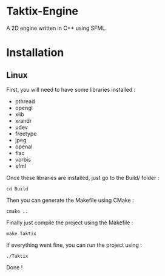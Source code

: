 # Taktix-Engine
A 2D engine written in C++ using SFML.
# Installation
## Linux
First, you will need to have some libraries installed :

* pthread
* opengl
* xlib
* xrandr
* udev
* freetype
* jpeg
* openal
* flac
* vorbis
* sfml

Once these libraries are installed, just go to the Build/ folder :

`cd Build`

Then you can generate the Makefile using CMake :

`cmake ..`

Finally just compile the project using the Makefile :

`make Taktix`

If everything went fine, you can run the project using :

`./Taktix`

Done !

